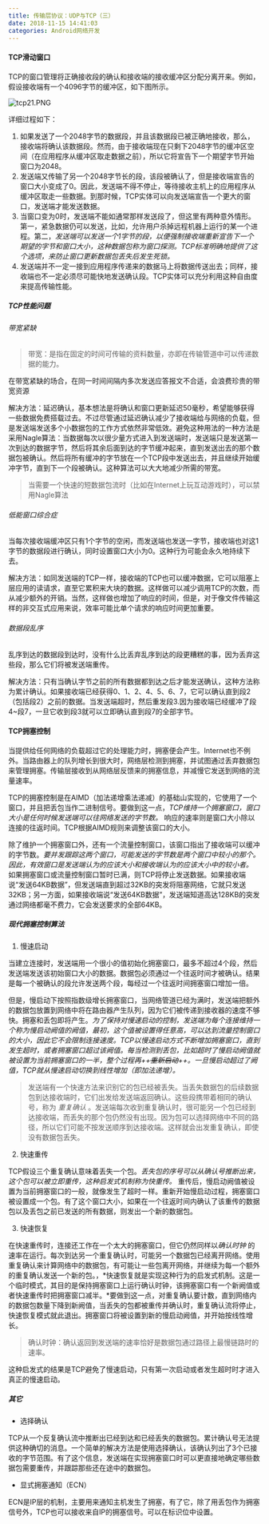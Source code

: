 ```yaml
---
title: 传输层协议：UDP与TCP（三）
date: 2018-11-15 14:41:03
categories: Android网络开发
---
```


#### TCP滑动窗口

TCP的窗口管理将正确接收段的确认和接收端的接收缓冲区分配分离开来。例如，假设接收端有一个4096字节的缓冲区，如下图所示。

![tcp21.PNG](https://i.loli.net/2018/11/15/5bed35516ae56.png)

详细过程如下：

1. 如果发送了一个2048字节的数据段，并且该数据段已被正确地接收，那么，接收端将确认该数据段。然而，由于接收端现在只剩下2048字节的缓冲区空间（在应用程序从缓冲区取走数据之前），所以它将宣告下一个期望字节开始窗口为2048。
2. 发送端又传输了另一个2048字节长的段，该段被确认了，但是接收端宣告的窗口大小变成了0。因此，发送端不得不停止，等待接收主机上的应用程序从缓冲区取走一些数据。到那时候，TCP实体可以向发送端宣告一个更大的窗口，发送端才能发送数据。
3. 当窗口变为0时，发送端不能如通常那样发送段了，但这里有两种意外情形。第一，紧急数据仍可以发送，比如，允许用户杀掉远程机器上运行的某一个进程。第二，*发送端可以发送一个1字节的段，以便强制接收端重新宣告下一个期望的字节和窗口大小，这种数据包称为窗口探测。TCP标准明确地提供了这个选项，来防止窗口更新数据包丢失后发生死锁。*
4. 发送端并不一定一接到应用程序传递来的数据马上将数据传送出去；同样，接收端也不一定必须尽可能快地发送确认段。TCP实体可以充分利用这种自由度来提高传输性能。

##### TCP性能问题

###### 带宽紧缺

> 带宽：是指在固定的时间可传输的资料数量，亦即在传输管道中可以传递数据的能力。

在带宽紧缺的场合，在同一时间间隔内多次发送应答报文不合适，会浪费珍贵的带宽资源

解决方法：延迟确认，基本想法是将确认和窗口更新延迟50毫秒，希望能够获得一些数据免费搭载过去。不过尽管通过延迟确认减少了接收端给与网络的负载，但是发送端发送多个小数据包的工作方式依然非常低效。避免这种用法的一种方法是采用Nagle算法：当数据每次以很少量方式进入到发送端时，发送端只是发送第一次到达的数据字节，然后将其余后面到达的字节缓冲起来，直到发送出去的那个数据包被确认。然后将所有缓冲的字节放在一个TCP段中发送出去，并且继续开始缓冲字节，直到下一个段被确认。这种算法可以大大地减少所需的带宽。

> 当需要一个快速的短数据包流时（比如在Internet上玩互动游戏时），可以禁用Nagle算法

###### 低能窗口综合症

当每次接收端缓冲区只有1个字节的空闲，而发送端也发送一字节，接收端也对这1字节的数据段进行确认，同时设置窗口大小为0。这种行为可能会永久地持续下去。

解决方法：如同发送端的TCP一样，接收端的TCP也可以缓冲数据，它可以阻塞上层应用的读请求，直至它累积来大块的数据。这样做可以减少调用TCP的次数，而从减少额外的开销。当然，这样做也增加了响应的时间，但是，对于像文件传输这样的非交互式应用来说，效率可能比单个请求的响应时间更加重要。

###### 数据段乱序

乱序到达的数据段到达时，没有什么比丢弃乱序到达的段更糟糕的事，因为丢弃这些段，那么它们将被发送端重传。

解决方法：只有当确认字节之前的所有数据都到达之后才能发送确认，这种方法称为累计确认。如果接收端已经获得0、1、2、4、5、6、7，它可以确认直到段2（包括段2）之前的数据。当发送端超时，然后重发段3.因为接收端已经缓冲了段4~段7，一旦它收到段3就可以立即确认直到段7的全部字节。

#### TCP拥塞控制

当提供给任何网络的负载超过它的处理能力时，拥塞便会产生。Internet也不例外。当路由器上的队列增长到很大时，网络层检测到拥塞，并试图通过丢弃数据包来管理拥塞。传输层接收到从网络层反馈来的拥塞信息，并减慢它发送到网络的流量速率。

TCP的拥塞控制是在AIMD（加法递增乘法递减）的基础山实现的，它使用了一个窗口，并且把丢包当作二进制信号。要做到这一点，*TCP维持一个拥塞窗口，窗口大小是任何时候发送端可以往网络发送的字节数。* 响应的速率则是窗口大小除以连接的往返时间。TCP根据AIMD规则来调整该窗口的大小。

除了维护一个拥塞窗口外，还有一个流量控制窗口，该窗口指出了接收端可以缓冲的字节数。*要并发跟踪这两个窗口，可能发送的字节数是两个窗口中较小的那个。因此，有效窗口是发送端认为的应该大小和接收端认为的应该大小中的较小者。* 如果拥塞窗口或流量控制窗口暂时已满，则TCP将停止发送数据。如果接收端说“发送64KB数据”，但发送端直到超过32KB的突发将阻塞网络，它就只发送32KB；另一方面，如果接收端说“发送64KB数据”，发送端知道高达128KB的突发通过网络都毫不费力，它会发送要求的全部64KB。

##### 现代拥塞控制算法

1. 慢速启动

当建立连接时，发送端用一个很小的值初始化拥塞窗口，最多不超过4个段，然后发送端发送该初始窗口大小的数据。数据包必须通过一个往返时间才被确认。结果是每一个被确认的段允许发送两个段，每经过一个往返时间拥塞窗口增加一倍。

但是，慢启动下按照指数级增长拥塞窗口，当网络管道已经为满时，发送端把额外的数据包放置到网络中将在路由器产生队列，因为它们被传递到接收器的速度不够快。拥塞和丢包即将产生。*为了保持对慢速启动的控制，发送端为每个连接维持一个称为慢启动阙值的阙值，最初，这个值被设置得任意高，可以达到流量控制窗口的大小，因此它不会限制连接速度。TCP以慢速启动方式不断增加拥塞窗口，直到发生超时，或者拥塞窗口超过该阙值。每当检测到丢包，比如超时了慢启动阙值就被设置为当前拥塞窗口的一半，整个过程再++~~~~重新启动~~~~++。一旦慢启动超过了阙值，TCP就从慢速启动切换到线性增加（即加法递增）。*

> 发送端有一个快速方法来识别它的包已经被丢失。当丢失数据包的后续数据包到达接收端时，它们出发给发送端返回确认。这些段携带着相同的确认号，称为 *重复确认* 。发送端每次收到重复确认时，很可能另一个包已经到达接收端，而丢失的那个包仍然没有出现。因为包可以选择网络中不同的路径，所以它们可能不按发送顺序到达接收端。这样就会出发重复确认，即使没有数据包丢失。

2. 快速重传

TCP假设三个重复确认意味着丢失一个包。*丢失包的序号可以从确认号推断出来，这个包可以被立即重传，这种启发式机制称为快重传。* 重传后，慢启动阙值被设置为当前拥塞窗口的一般，就像发生了超时一样。重新开始慢启动过程，拥塞窗口被设置成一个包。有了这个窗口大小，如果在一个往返时间内确认了该重传的数据包以及丢包之前已发送的所有数据，则发出一个新的数据包。

3. 快速恢复

在快速重传时，连接还工作在一个太大的拥塞窗口，但它仍然同样以*确认时钟* 的速率在运行。每次到达另一个重复确认时，可能另一个数据包已经离开网络。使用重复确认来计算网络中的数据包，有可能让一些包离开网络，并继续为每一个额外的重复确认发送一个新的包。，*快速恢复就是实现这种行为的启发式机制。这是一个临时模式，其目的是保持拥塞窗口上运行确认时钟，该拥塞窗口有一个新阙值或者快速重传时把拥塞窗口减半。*要做到这一点，对重复确认要计数，直到网络内的数据包数量下降到新阙值，当丢失的包都被重传并确认时，重复确认流将停止，快速恢复模式就此退出。拥塞窗口将被设置到新的慢启动阙值，并开始按线性增长。

> 确认时钟：确认返回到发送端的速率恰好是数据包通过路径上最慢链路时的速率。

这种启发式的结果是TCP避免了慢速启动，只有第一次启动或者发生超时时才进入真正的慢速启动。

##### 其它

* 选择确认

TCP从一个反复确认流中推断出已经到达和已经丢失的数据包。累计确认号无法提供这种确切的消息。一个简单的解决方法是使用选择确认，该确认列出了3个已接收的字节范围。有了这个信息，发送端在实现拥塞窗口时可以更直接地确定哪些数据包需要重传，并跟踪那些还在途中的数据包。

* 显式拥塞通知（ECN）

ECN是IP层的机制，主要用来通知主机发生了拥塞，有了它，除了用丢包作为拥塞信号外，TCP也可以接收来自IP的拥塞信号。可以在标识位中设置。
